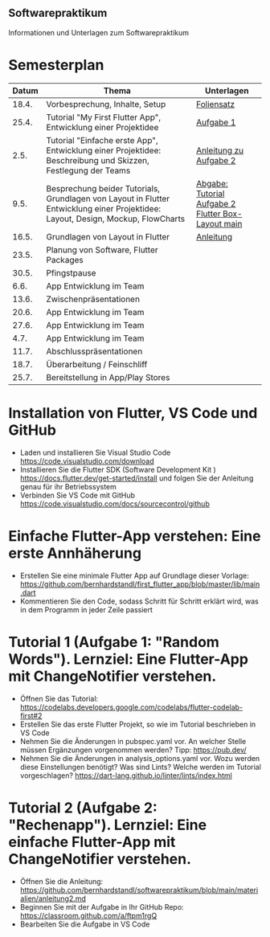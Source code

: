## Softwarepraktikum
Informationen und Unterlagen zum Softwarepraktikum


# Semesterplan

| Datum  | Thema | Unterlagen |
| ------------- | ------------- | ------------- |
| 18.4.  | Vorbesprechung, Inhalte, Setup | [Foliensatz](sp_foliensatz.pdf) |
| 25.4.  | Tutorial "My First Flutter App",  Entwicklung einer Projektidee  | [Aufgabe 1](https://codelabs.developers.google.com/codelabs/flutter-codelab-first#0)|
| 2.5.  | Tutorial "Einfache erste App", Entwicklung einer Projektidee: Beschreibung und Skizzen, Festlegung der Teams   | [Anleitung zu Aufgabe 2](/materialien/anleitung2.md) |
| 9.5.  | Besprechung beider Tutorials, Grundlagen von Layout in Flutter Entwicklung einer Projektidee: Layout, Design, Mockup, FlowCharts |[Abgabe: Tutorial Aufgabe 2](https://classroom.github.com/a/ftpm1rgQ)  [Flutter Box-Layout main](https://github.com/bernhardstandl/flutter_layout) |
| 16.5.  | Grundlagen von Layout in Flutter | [Anleitung](https://github.com/bernhardstandl/softwarepraktikum/blob/main/materialien/layout.md) |
| 23.5.  | Planung von Software, Flutter Packages |  |
| 30.5.  | Pfingstpause |  |
| 6.6.  | App Entwicklung im Team |  |
| 13.6.  | Zwischenpräsentationen |  |
| 20.6.  | App Entwicklung im Team |  |
| 27.6.  | App Entwicklung im Team |  |
| 4.7.  | App Entwicklung im Team |  |
| 11.7.  | Abschlusspräsentationen |  |
| 18.7.  | Überarbeitung / Feinschliff |  |
| 25.7.  | Bereitstellung in App/Play Stores |  |


# Installation von Flutter, VS Code und GitHub
* Laden und installieren Sie Visual Studio Code https://code.visualstudio.com/download
* Installieren Sie die Flutter SDK (Software Development Kit ) https://docs.flutter.dev/get-started/install und folgen Sie der Anleitung genau für ihr  Betriebssystem
* Verbinden Sie VS Code mit GitHub https://code.visualstudio.com/docs/sourcecontrol/github

# Einfache Flutter-App verstehen: Eine erste Annhäherung
* Erstellen Sie eine minimale Flutter App auf Grundlage dieser Vorlage: https://github.com/bernhardstandl/first_flutter_app/blob/master/lib/main.dart
* Kommentieren Sie den Code, sodass Schritt für Schritt erklärt wird, was in dem Programm in jeder Zeile passiert

# Tutorial 1 (Aufgabe 1: "Random Words"). Lernziel: Eine Flutter-App mit ChangeNotifier verstehen.
* Öffnen Sie das Tutorial: https://codelabs.developers.google.com/codelabs/flutter-codelab-first#2
* Erstellen Sie das erste Flutter Projekt, so wie im Tutorial beschrieben in VS Code
* Nehmen Sie die Änderungen in pubspec.yaml vor. An welcher Stelle müssen Ergänzungen vorgenommen werden? Tipp: https://pub.dev/
* Nehmen Sie die Änderungen in analysis_options.yaml vor. Wozu werden diese Einstellungen benötigt? Was sind Lints? Welche werden im Tutorial vorgeschlagen? https://dart-lang.github.io/linter/lints/index.html

# Tutorial 2 (Aufgabe 2: "Rechenapp"). Lernziel: Eine einfache Flutter-App mit ChangeNotifier verstehen.
* Öffnen Sie die Anleitung: https://github.com/bernhardstandl/softwarepraktikum/blob/main/materialien/anleitung2.md
* Beginnen Sie mit der Aufgabe in Ihr GitHub Repo: https://classroom.github.com/a/ftpm1rgQ
* Bearbeiten Sie die Aufgabe in VS Code


